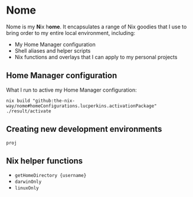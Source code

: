 # Nome

Nome is my **N**ix h**ome**. It encapsulates a range of Nix goodies that I use to bring order to my entire local environment, including:

* My Home Manager configuration
* Shell aliases and helper scripts
* Nix functions and overlays that I can apply to my personal projects

## Home Manager configuration

What I run to active my Home Manager configuration:

```shell
nix build "github:the-nix-way/nome#homeConfigurations.lucperkins.activationPackage"
./result/activate
```

## Creating new development environments

```shell
proj
```

## Nix helper functions

* `getHomeDirectory {username}`
* `darwinOnly`
* `linuxOnly`
